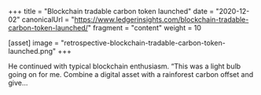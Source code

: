 +++
title = "Blockchain tradable carbon token launched"
date = "2020-12-02"
canonicalUrl = "https://www.ledgerinsights.com/blockchain-tradable-carbon-token-launched/"
fragment = "content"
weight = 10

[asset]
    image = "retrospective-blockchain-tradable-carbon-token-launched.png"
+++

He continued with typical blockchain enthusiasm. “This was a light bulb 
going on for me. Combine a digital asset with a rainforest carbon offset 
and give...
